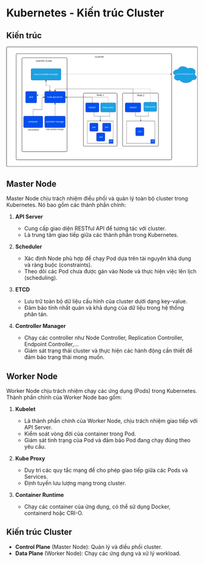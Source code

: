# Kubernetes - Kiến trúc Cluster

## Kiến trúc
![image](../image/kubernetes-cluster-architecture.svg)
## Master Node
Master Node chịu trách nhiệm điều phối và quản lý toàn bộ cluster trong Kubernetes. Nó bao gồm các thành phần chính:

1. **API Server**
   - Cung cấp giao diện RESTful API để tương tác với cluster.
   - Là trung tâm giao tiếp giữa các thành phần trong Kubernetes.
   
2. **Scheduler**
   - Xác định Node phù hợp để chạy Pod dựa trên tài nguyên khả dụng và ràng buộc (constraints).
   - Theo dõi các Pod chưa được gán vào Node và thực hiện việc lên lịch (scheduling).

3. **ETCD**
   - Lưu trữ toàn bộ dữ liệu cấu hình của cluster dưới dạng key-value.
   - Đảm bảo tính nhất quán và khả dụng của dữ liệu trong hệ thống phân tán.

4. **Controller Manager**
   - Chạy các controller như Node Controller, Replication Controller, Endpoint Controller,...
   - Giám sát trạng thái cluster và thực hiện các hành động cần thiết để đảm bảo trạng thái mong muốn.

## Worker Node
Worker Node chịu trách nhiệm chạy các ứng dụng (Pods) trong Kubernetes. Thành phần chính của Worker Node bao gồm:

1. **Kubelet**
   - Là thành phần chính của Worker Node, chịu trách nhiệm giao tiếp với API Server.
   - Kiểm soát vòng đời của container trong Pod.
   - Giám sát tình trạng của Pod và đảm bảo Pod đang chạy đúng theo yêu cầu.

2. **Kube Proxy**
   - Duy trì các quy tắc mạng để cho phép giao tiếp giữa các Pods và Services.
   - Định tuyến lưu lượng mạng trong cluster.

3. **Container Runtime**
   - Chạy các container của ứng dụng, có thể sử dụng Docker, containerd hoặc CRI-O.

## Kiến trúc Cluster
- **Control Plane** (Master Node): Quản lý và điều phối cluster.
- **Data Plane** (Worker Node): Chạy các ứng dụng và xử lý workload.

